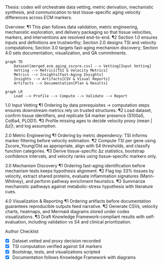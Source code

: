 Thesis: codex will orchestrate data vetting, metric derivation, mechanistic synthesis, and communication to test tissue-specific aging velocity differences across ECM markers.

Overview: ¶1 This plan follows data validation, metric engineering, mechanistic exploration, and delivery packaging so that tissue velocities, markers, and interventions are resolved end-to-end. ¶2 Section 1.0 ensures inputs and definitions are trustworthy; Section 2.0 designs TSI and velocity computations; Section 3.0 targets fast-aging mechanism discovery; Section 4.0 sets documentation, visualization, and QA commitments.

```mermaid
graph TD
    Dataset[merged_ecm_aging_zscore.csv] --> Vetting[Input Vetting]
    Vetting --> Metrics[TSI & Velocity Metrics]
    Metrics --> Insights[Fast-Aging Insights]
    Insights --> Artifacts[CSV & Visual Reports]
    Artifacts --> Documentation[Plan & Results]
```

```mermaid
graph LR
    Load --> Profile --> Compute --> Validate --> Report
```

1.0 Input Vetting
¶1 Ordering by data prerequisites → computation steps ensures downstream metrics rely on trusted structures. ¶2 Load dataset, confirm tissue identifiers, and replicate S4 marker presence (S100a5, Col6a4, PLOD1). ¶3 Profile missing ages to decide velocity proxy (mean |Δz|), and log assumption.

2.0 Metric Engineering
¶1 Ordering by metric dependency: TSI informs marker filtering before velocity estimation. ¶2 Compute TSI per gene using Zscore_Young/Old as appropriate, align with S4 thresholds, and classify function categories. ¶3 Derive tissue-specific Δz statistics, bootstrap confidence intervals, and velocity ranks using tissue-specific markers only.

3.0 Mechanism Discovery
¶1 Ordering fast-aging identification before mechanism tests keeps hypothesis alignment. ¶2 Flag top 33% tissues by velocity, extract shared proteins, evaluate inflammation signatures (Mann-Whitney), and perform pathway enrichment heuristics. ¶3 Summarize mechanistic pathways against metabolic-stress hypothesis with literature cues.

4.0 Visualization & Reporting
¶1 Ordering artifacts before documentation guarantees reproducible outputs feed narrative. ¶2 Generate CSVs, velocity charts, heatmaps, and Mermaid diagrams stored under codex visualizations. ¶3 Draft Knowledge Framework-compliant results with self-evaluation, including validation vs S4 and clinical prioritization.

Author Checklist
- [x] Dataset vetted and proxy decision recorded
- [x] TSI computation verified against S4 markers
- [x] Bootstrap, tests, and visualizations scripted
- [x] Documentation follows Knowledge Framework with diagrams
